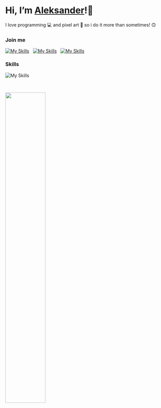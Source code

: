 # Hi, I’m <a href="https://alukasiewicz.online">Aleksander</a>!👋                                                                                 
I love programming 💻 and pixel art 🎨 so i do it more than sometimes! 🙃

### Join me
[![My Skills](https://skillicons.dev/icons?i=twitter)](https://twitter.com/oleklukasiewicz) &nbsp;
[![My Skills](https://skillicons.dev/icons?i=discord)](https://discord.com/users/512282863706832943) &nbsp;
[![My Skills](https://skillicons.dev/icons?i=instagram)](https://www.instagram.com/oleklukasiewicz/) &nbsp;

### Skills
![My Skills](https://skillicons.dev/icons?i=svelte,js,dotnet,visualstudio,vscode,azure,firebase)

</br>

<p align="left">
  <img width="50%" src="https://repo-stats-mu.vercel.app/api/top-langs/?username=oleklukasiewicz&layout=compact&show_icons=true&bg_color=161b22&border_color=30363d&text_color=c9d1d9&langs_count=8" />
  <!--<img width="50%" src="https://github-readme-stats.vercel.app/api/top-langs?username=oleklukasiewicz&layout=compact&show_icons=true&langs_count=5&bg_color=161b22&border_color=30363d&text_color=c9d1d9" /> --->
</p>

<!---
aleksanderlukasiewicz/aleksanderlukasiewicz is a ✨ special ✨ repository because its `README.md` (this file) appears on your GitHub profile.
You can click the Preview link to take a look at your changes.
--->
